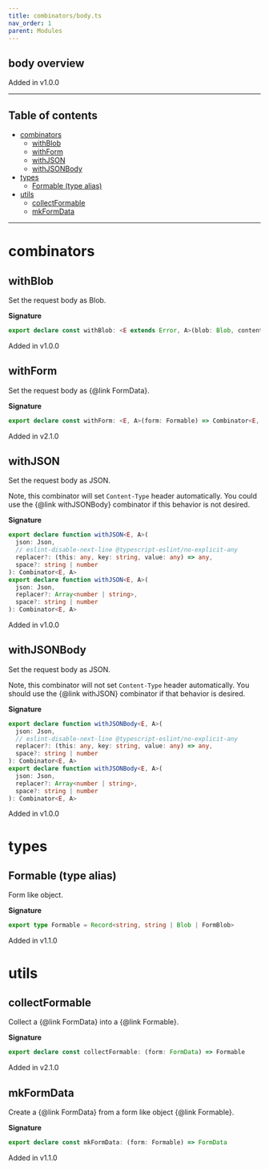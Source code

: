 ```yaml
---
title: combinators/body.ts
nav_order: 1
parent: Modules
---
```


## body overview

Added in v1.0.0

---

<h2 class="text-delta">Table of contents</h2>

- [combinators](#combinators)
  - [withBlob](#withblob)
  - [withForm](#withform)
  - [withJSON](#withjson)
  - [withJSONBody](#withjsonbody)
- [types](#types)
  - [Formable (type alias)](#formable-type-alias)
- [utils](#utils)
  - [collectFormable](#collectformable)
  - [mkFormData](#mkformdata)

---

# combinators

## withBlob

Set the request body as Blob.

**Signature**

```ts
export declare const withBlob: <E extends Error, A>(blob: Blob, contentType: string) => Combinator<E, A, E, A>
```

Added in v1.0.0

## withForm

Set the request body as {@link FormData}.

**Signature**

```ts
export declare const withForm: <E, A>(form: Formable) => Combinator<E, A, E, A>
```

Added in v2.1.0

## withJSON

Set the request body as JSON.

Note, this combinator will set `Content-Type` header automatically.
You could use the {@link withJSONBody} combinator if this behavior is not desired.

**Signature**

```ts
export declare function withJSON<E, A>(
  json: Json,
  // eslint-disable-next-line @typescript-eslint/no-explicit-any
  replacer?: (this: any, key: string, value: any) => any,
  space?: string | number
): Combinator<E, A>
export declare function withJSON<E, A>(
  json: Json,
  replacer?: Array<number | string>,
  space?: string | number
): Combinator<E, A>
```

Added in v1.0.0

## withJSONBody

Set the request body as JSON.

Note, this combinator will not set `Content-Type` header automatically.
You should use the {@link withJSON} combinator if that behavior is desired.

**Signature**

```ts
export declare function withJSONBody<E, A>(
  json: Json,
  // eslint-disable-next-line @typescript-eslint/no-explicit-any
  replacer?: (this: any, key: string, value: any) => any,
  space?: string | number
): Combinator<E, A>
export declare function withJSONBody<E, A>(
  json: Json,
  replacer?: Array<number | string>,
  space?: string | number
): Combinator<E, A>
```

Added in v1.0.0

# types

## Formable (type alias)

Form like object.

**Signature**

```ts
export type Formable = Record<string, string | Blob | FormBlob>
```

Added in v1.1.0

# utils

## collectFormable

Collect a {@link FormData} into a {@link Formable}.

**Signature**

```ts
export declare const collectFormable: (form: FormData) => Formable
```

Added in v2.1.0

## mkFormData

Create a {@link FormData} from a form like object {@link Formable}.

**Signature**

```ts
export declare const mkFormData: (form: Formable) => FormData
```

Added in v1.1.0
